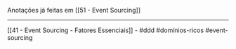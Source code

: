 Anotações já feitas em [[51 - Event Sourcing]]

---
[[41 - Event Sourcing - Fatores Essenciais]] - #ddd #domínios-ricos #event-sourcing